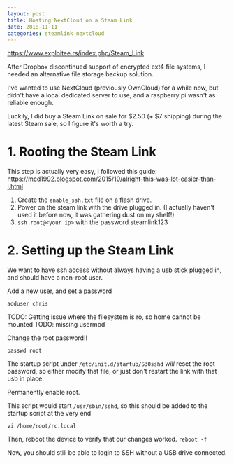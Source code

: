 ```yaml
---
layout: post
title: Hosting NextCloud on a Steam Link
date: 2018-11-11
categories: steamlink nextcloud
---
```


https://www.exploitee.rs/index.php/Steam_Link

After Dropbox discontinued support of encrypted ext4 file systems, I needed
an alternative file storage backup solution.

I've wanted to use NextCloud (previously OwnCloud) for a while now, but didn't
have a local dedicated server to use, and a raspberry pi wasn't as reliable enough.

Luckily, I did buy a Steam Link on sale for $2.50 (+ $7 shipping) during the latest Steam
sale, so I figure it's worth a try.

# 1. Rooting the Steam Link

This step is actually very easy, I followed this guide:
https://mcd1992.blogspot.com/2015/10/alright-this-was-lot-easier-than-i.html

1. Create the `enable_ssh.txt` file on a flash drive.
2. Power on the steam link with the drive plugged in.
    (I actually haven't used it before now, it was gathering dust on my shelf!)
3. `ssh root@<your ip>` with the password steamlink123

# 2. Setting up the Steam Link

We want to have ssh access without always having a usb stick plugged in,
and should have a non-root user.

Add a new user, and set a password

`adduser chris`

TODO: Getting issue where the filesystem is ro, so home cannot be mounted
TODO: missing usermod

Change the root password!!

`passwd root`

The startup script under `/etc/init.d/startup/S30sshd`
_will_ reset the root password, so either modify that file, 
or just don't restart the link with that usb in place.

Permanently enable root.

This script would start
`/usr/sbin/sshd`, so this should be added to the startup script at the very end

`vi /home/root/rc.local`

Then, reboot the device to verify that our changes worked.
`reboot -f`

Now, you should still be able to login to SSH without a USB drive connected.

